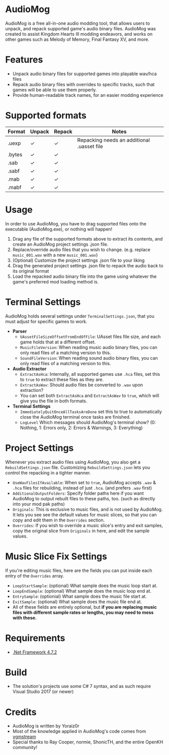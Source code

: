 # AudioMog
AudioMog is a free all-in-one audio modding tool, that allows users to unpack, and repack supported game's audio binary files.
AudioMog was created to assist Kingdom Hearts III modding endeavors, and works on other games such as Melody of Memory, Final Fantasy XV, and more.


# Features
- Unpack audio binary files for supported games into playable wav/hca files
- Repack audio binary files with overrides to specific tracks, such that games will be able to use them properly.
- Provide human-readable track names, for an easier modding experience


# Supported formats
Format | Unpack | Repack | Notes
--- | --- | --- | ---
.uexp | ✓ | ✓ | Repacking needs an additional .uasset file
.bytes | ✓ | ✓ | 
.sab | ✓ | ✓ | 
.sabf | ✓ | ✓ | 
.mab | ✓ | ✓ |
.mabf | ✓ | ✓ |


# Usage
In order to use AudioMog, you have to drag supported files onto the executable (AudioMog.exe), or nothing will happen! 
1. Drag any file of the supported formats above to extract its contents, and create an AudioMog project settings .json file.
2. Replace/override audio files that you wish to change. (e.g. replace `music_001.wav` with a new `music_001.wav`)
3. (Optional) Customize the project settings .json file to your liking
4. Drag the generated project settings .json file to repack the audio back to its original format
5. Load the repacked audio binary file into the game using whatever the game's preferred mod loading method is.


# Terminal Settings
AudioMog holds several settings under `TerminalSettings.json`, that you must adjust for specific games to work.
* **Parser**
  * `UAssetFileSizeOffsetFromEndOfFile`: UAsset files file size, and each game holds that at a different offset.
  * `MusicFileVersion`: When reading music audio binary files, you can only read files of a matching version to this.
  * `SoundFileVersion`: When reading sound audio binary files, you can only read files of a matching version to this.
* **Audio Extractor**
  * `ExtractAsHca`: Internally, all supported games use `.hca` files, set this to `true` to extract these files as they are.
  * `ExtractAsWav`: Should audio files be converted to `.wav` upon extraction?
  * You can set both `ExtractAsHca` and `ExtractAsWav` to `true`, which will give you the file in both formats.
* **Terminal Settings**
  * `ImmediatelyQuitOnceAllTasksAreDone` set this to true to automatically close the AudioMog terminal once tasks are finished.
  * `LogLevel` Which messages should AudioMog's terminal show? (0: Nothing, 1: Errors only, 2: Errors & Warnings, 3: Everything)


# Project Settings
Whenever you extract audio files using AudioMog, you also get a `RebuildSettings.json` file.
Customizing `RebuildSettings.json` lets you control the repacking in a tighter manner.
- `UseWavFilesIfAvailable`: When set to `true`, AudioMog accepts `.wav` & `.hca` files for rebuilding, instead of just `.hca`. (and prefers `.wav` first)
- `AdditionalOutputFolders`: Specify folder paths here if you want AudioMog to output rebuilt files to these paths, too. (such as directly into your mod pak paths)
- `Originals`: This is exclusive to music files, and is not used by AudioMog. It lets you see see the default values for music slices, so that you can copy and edit them in the `Overrides` section.
- `Overrides`: If you wish to override a music slice's entry and exit samples, copy the original slice from `Originals` in here, and edit the sample values.  
  
  
# Music Slice Fix Settings
If you're editing music files, here are the fields you can put inside each entry of the `Overrides` array.
- `LoopStartSample`: (optional) What sample does the music loop start at.
- `LoopEndSample`: (optional) What sample does the music loop end at.
- `EntrySample`: (optionial) What sample does the music file start at.
- `ExitSample`: (optional) What sample does the music file end at.
- All of these fields are entirely optional, but **if you are replacing music files with different sample rates or lengths, you may need to mess with these.**


# Requirements
- [.Net Framework 4.7.2](https://dotnet.microsoft.com/download/dotnet-framework/net472)


# Build
- The solution's projects use some C# 7 syntax, and as such require Visual Studio 2017 (or newer)


# Credits
- AudioMog is written by Yoraiz0r
- Most of the knowledge applied in AudioMog's code comes from [vgmstream](https://github.com/vgmstream/vgmstream)
- Special thanks to Ray Cooper, normie, ShonicTH, and the entire OpenKH community!
